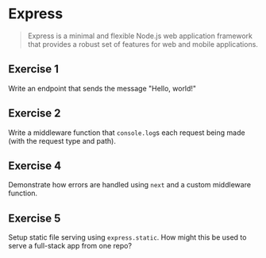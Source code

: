 # Express

> Express is a minimal and flexible Node.js web application framework that provides a robust set of features for web and mobile applications.

## Exercise 1

Write an endpoint that sends the message "Hello, world!"

## Exercise 2

Write a middleware function that `console.log`s each request being made (with the request type and path).

## Exercise 4

Demonstrate how errors are handled using `next` and a custom middleware function.

## Exercise 5

Setup static file serving using `express.static`. How might this be used to serve a full-stack app from one repo?
